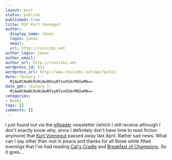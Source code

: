 ```yaml
---
layout: post
status: publish
published: true
title: RIP Kurt Vonnegut
author:
  display_name: Janos
  login: janos
  email: 
  url: http://rusiczki.net
author_login: janos
author_email: 
author_url: http://rusiczki.net
wordpress_id: 511
wordpress_url: http://www.rusiczki.net/wp/?p=511
date: !binary |-
  MjAwOC0wNC0xNiAwODoyNToxOSArMDIwMA==
date_gmt: !binary |-
  MjAwOC0wNC0xNiAwNToyNToxOSArMDIwMA==
categories:
- Books
tags: []
comments: []
---
```

<p>I just found out via the <a href="http://www.ereader.com">eReader</a> newsletter (which I still receive although I don't exactly know why, since I definitely don't have time to read fiction anymore) that <a href="http://en.wikipedia.org/wiki/Kurt_Vonnegut">Kurt Vonnegut</a> passed away last April. Rather sad news. What can I say other than rest in peace and thanks for all those smile filled evenings that I've had reading <a href="http://en.wikipedia.org/wiki/Cat%27s_Cradle">Cat's Cradle</a> and <a href="http://en.wikipedia.org/wiki/Breakfast_of_Champions">Breakfast of Champions</a>. So it goes...</p>
